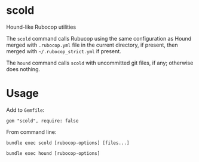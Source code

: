 # scold
Hound-like Rubocop utilities

The `scold` command calls Rubucop using the same configuration as Hound
merged with `.rubocop.yml` file in the current directory, if present, then
merged with `~/.rubocop_strict.yml` if present.

The `hound` command calls `scold` with uncommitted git files, if any; otherwise
does nothing.

# Usage

Add to `Gemfile`:
```
gem "scold", require: false
```

From command line:
```
bundle exec scold [rubocop-options] [files...]
```
```
bundle exec hound [rubocop-options] 
```
